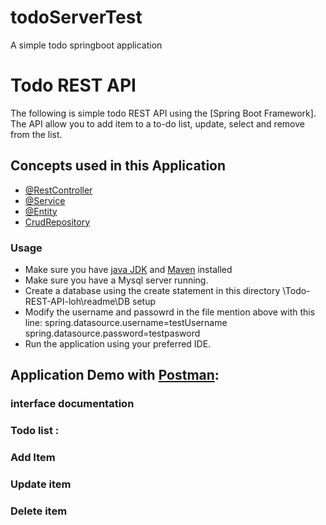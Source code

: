 # todoServerTest
A simple todo springboot application


# Todo REST API


The following is simple todo REST API using the [Spring Boot Framework]. The API allow you to
add item to a to-do list, update, select and remove from the list.



##  Concepts used in this Application
* [@RestController](https://spring.io/guides/gs/rest-service/)
* [@Service](https://spring.io/guides/gs/rest-service/)
* [@Entity](https://spring.io/guides/gs/rest-service/)
* [CrudRepository](https://docs.spring.io/spring-data/data-commons/docs/1.6.1.RELEASE/reference/html/repositories.html)


### Usage
* Make sure you have [java JDK](https://www.oracle.com/java/technologies/javase-jdk8-downloads.html) and [Maven](https://maven.apache.org/) installed
* Make sure you have a Mysql server running.
* Create a database using the create statement in this directory \Todo-REST-API-loh\readme\DB setup
* Modify the username and passowrd in the file mention above with this line:  spring.datasource.username=testUsername spring.datasource.password=testpasword
* Run the application using your preferred IDE.



##  Application Demo with [Postman](https://www.postman.com/):


### interface documentation
### Todo list :



### Add  Item



### Update item





### Delete item







